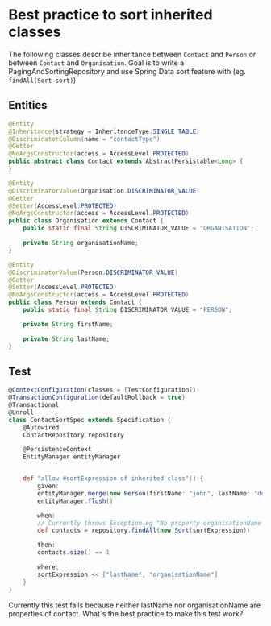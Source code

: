 # Best practice to sort inherited classes #

The following classes describe inheritance between `Contact` and `Person` or between `Contact` and `Organisation`. Goal is to write a PagingAndSortingRepository and use Spring Data sort feature with (eg. `findAll(Sort sort)`)

## Entities ##
```java
@Entity
@Inheritance(strategy = InheritanceType.SINGLE_TABLE)
@DiscriminatorColumn(name = "contactType")
@Getter
@NoArgsConstructor(access = AccessLevel.PROTECTED)
public abstract class Contact extends AbstractPersistable<Long> {
}
```
```java
@Entity
@DiscriminatorValue(Organisation.DISCRIMINATOR_VALUE)
@Getter
@Setter(AccessLevel.PROTECTED)
@NoArgsConstructor(access = AccessLevel.PROTECTED)
public class Organisation extends Contact {
    public static final String DISCRIMINATOR_VALUE = "ORGANISATION";

    private String organisationName;
}
```

```java
@Entity
@DiscriminatorValue(Person.DISCRIMINATOR_VALUE)
@Getter
@Setter(AccessLevel.PROTECTED)
@NoArgsConstructor(access = AccessLevel.PROTECTED)
public class Person extends Contact {
    public static final String DISCRIMINATOR_VALUE = "PERSON";

    private String firstName;

    private String lastName;
}
``` 

## Test ##
```groovy
@ContextConfiguration(classes = [TestConfiguration])
@TransactionConfiguration(defaultRollback = true)
@Transactional
@Unroll
class ContactSortSpec extends Specification {
    @Autowired
    ContactRepository repository

    @PersistenceContext
    EntityManager entityManager


    def "allow #sortExpression of inherited class"() {
        given:
        entityManager.merge(new Person(firstName: "john", lastName: "doe"))
        entityManager.flush()

        when:
        // Currently throws Exception eg "No property organisationName found for type Contact!"
        def contacts = repository.findAll(new Sort(sortExpression))

        then:
        contacts.size() == 1

        where:
        sortExpression << ["lastName", "organisationName"]
    }
}
```
Currently this test fails because neither lastName nor organisationName are properties of contact.
What´s the best practice to make this test work?